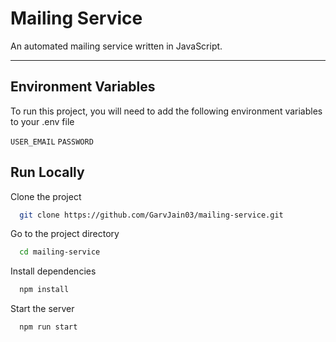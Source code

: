 
# Mailing Service

An automated mailing service written in JavaScript.

---








## Environment Variables

To run this project, you will need to add the following environment variables to your .env file

`USER_EMAIL`
`PASSWORD`


  

    
## Run Locally

Clone the project

```bash
  git clone https://github.com/GarvJain03/mailing-service.git
```

Go to the project directory

```bash
  cd mailing-service
```

Install dependencies

```bash
  npm install
```

Start the server

```bash
  npm run start
```

  
